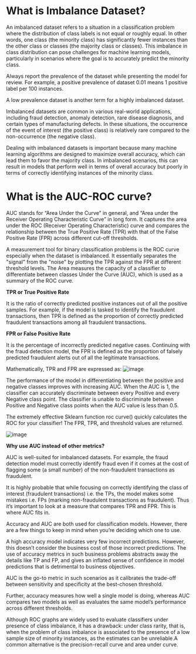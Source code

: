 # What is Imbalance Dataset?

An imbalanced dataset refers to a situation in a classification problem where the distribution of class labels is not equal or roughly equal. In other words, one class (the minority class) has significantly fewer instances than the other class or classes (the majority class or classes). This imbalance in class distribution can pose challenges for machine learning models, particularly in scenarios where the goal is to accurately predict the minority class.

Always report the prevalence of the dataset while presenting the model for review. For example, a positive prevalence of dataset 0.01 means 1 positive label per 100 instances.

A low prevalence dataset is another term for a highly imbalanced dataset.

Imbalanced datasets are common in various real-world applications, including fraud detection, anomaly detection, rare disease diagnosis, and certain types of manufacturing defects. In these situations, the occurrence of the event of interest (the positive class) is relatively rare compared to the non-occurrence (the negative class).

Dealing with imbalanced datasets is important because many machine learning algorithms are designed to maximize overall accuracy, which can lead them to favor the majority class. In imbalanced scenarios, this can result in models that perform well in terms of overall accuracy but poorly in terms of correctly identifying instances of the minority class.

# What is the AUC-ROC curve?

AUC stands for “Area Under the Curve” in general, and “Area under the Receiver Operating Characteristic Curve” in long form. It captures the area under the ROC (Receiver Operating Characteristic) curve and compares the relationship between the True Positive Rate (TPR) with that of the False Positive Rate (FPR) across different cut-off thresholds. 

A measurement tool for binary classification problems is the ROC curve especially when the dataset is imbalanced. It essentially separates the "signal" from the "noise" by plotting the TPR against the FPR at different threshold levels. The Area measures the capacity of a classifier to differentiate between classes Under the Curve (AUC), which is used as a summary of the ROC curve. 

**TPR or True Positive Rate**
 
It is the ratio of correctly predicted positive instances out of all the positive samples. For example, if the model is tasked to identify the fraudulent transactions, then TPR is defined as the proportion of correctly predicted fraudulent transactions among all fraudulent transactions.  

**FPR or False Positive Rate**

It is the percentage of incorrectly predicted negative cases. Continuing with the fraud detection model, the FPR is defined as the proportion of falsely predicted fraudulent alerts out of all the legitimate transactions. 

Mathematically, TPR and FPR are expressed as:
![image](https://github.com/senthilnsk3011/Building-Different-models-comapring/assets/40666655/f68ef373-376a-4175-9248-abf6a7d07038)


The performance of the model in differentiating between the positive and negative classes improves with increasing AUC. When the AUC is 1, the classifier can accurately discriminate between every Positive and every Negative class point. The classifier is unable to discriminate between Positive and Negative class points when the AUC value is less than 0.5.

The extremely effective Sklearn function roc curve() quickly calculates the ROC for your classifier! The FPR, TPR, and threshold values are returned.

![image](https://github.com/senthilnsk3011/Building-Different-models-comapring/assets/40666655/66b6a4c9-1f76-47c0-855a-091febb3ec31)


**Why use AUC instead of other metrics?**

AUC is well-suited for imbalanced datasets. For example, the fraud detection model must correctly identify fraud even if it comes at the cost of flagging some (a small number) of the non-fraudulent transactions as fraudulent.

It is highly probable that while focusing on correctly identifying the class of interest (fraudulent transactions) i.e. the TPs, the model makes some mistakes i.e. FPs (marking non-fraudulent transactions as fraudulent). Thus it’s important to look at a measure that compares TPR and FPR. This is where AUC fits in.

Accuracy and AUC are both used for classification models. However, there are a few things to keep in mind when you’re deciding which one to use. 

A high accuracy model indicates very few incorrect predictions. However, this doesn’t consider the business cost of those incorrect predictions. The use of accuracy metrics in such business problems abstracts away the details like TP and FP, and gives an inflated sense of confidence in model predictions that is detrimental to business objectives.

AUC is the go-to metric in such scenarios as it calibrates the trade-off between sensitivity and specificity at the best-chosen threshold. 

Further, accuracy measures how well a single model is doing, whereas AUC compares two models as well as evaluates the same model’s performance across different thresholds. 

Although ROC graphs are widely used to evaluate classifiers under presence of class imbalance, it has a drawback: under class rarity, that is, when the problem of class imbalance is associated to the presence of a low sample size of minority instances, as the estimates can be unreliable.A common alternative is the precision-recall curve and area under curve.
